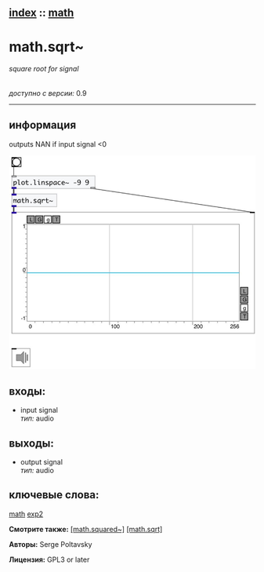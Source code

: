 [index](index.html) :: [math](category_math.html)
---

# math.sqrt~

###### square root for signal

*доступно с версии:* 0.9

---


## информация
outputs NAN if input signal &lt;0


[![example](../examples/img/math.sqrt~.jpg)](../examples/pd/math.sqrt~.pd)









## входы:

* input signal<br>
_тип:_ audio



## выходы:

* output signal<br>
_тип:_ audio



## ключевые слова:

[math](keywords/math.html)
[exp2](keywords/exp2.html)



**Смотрите также:**
[\[math.squared~\]](math.squared~.html)
[\[math.sqrt\]](math.sqrt.html)




**Авторы:** Serge Poltavsky




**Лицензия:** GPL3 or later





